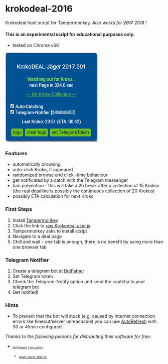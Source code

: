 # krokodeal-2016
Krokodeal hunt script for Tampermonkey.
*Also works for ~~2017~~ 2018 !*

#### This is an experimental script for educational purposes only.

- tested on Chrome v68

![alt sample picture](pic.png)

### Features

- automatically browsing
- auto-click Kroko, if appeared
- randomized browse and click -time behaviour
- get notificated by a catch with the Telegram messenger
- ban prevention - this will take a 2h break after a collection of 15 Krokos (the real deadline is possibly the continuous collection of 20 Krokos)
- possibly ETA calculation for next Kroko

### First Steps

1. Install [Tampermonkey](https://chrome.google.com/webstore/detail/tampermonkey/dhdgffkkebhmkfjojejmpbldmpobfkfo)
2. Click the link to [raw Krokodeal.user.js](https://github.com/monoxacc/krokodeal-2016/raw/master/Krokodeal.user.js)
3. Tampermonkey asks to install script
4. Navigate to a deal page
5. Chill and wait - one tab is enough, there is no benefit by using more than one browser tab

### Telegram Notifier

1. Create a telegram bot at [BotFather](https://telegram.me/BotFather)
2. Set Telegram token
3. Check the Telegram-Notify option and send the captcha to your telegram bot
4. Get notified!

### Hints

- To prevent that the bot will stuck (e.g. caused by internet connection errors like timeout/server unreachable) you can use [AutoRefresh](https://chrome.google.com/webstore/detail/auto-refresh/ifooldnmmcmlbdennkpdnlnbgbmfalko) with 30 or 45min configured.

*Thanks to the following persons for distributing their software for free:*
- <sub>Anthony Lieuallen
  - <sub>[grant-none-shim.js](https://gist.githubusercontent.com/arantius/3123124/raw/grant-none-shim.js)
